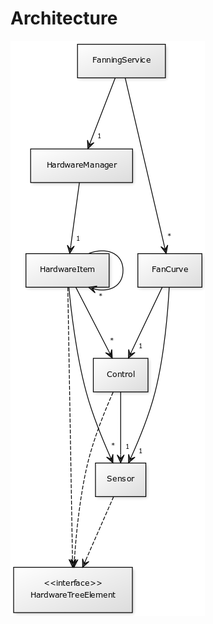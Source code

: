 # Architecture

![uml diagram](uml.png)

<!-- [FanningService]-1>[HardwareManager], [HardwareManager]-1>[HardwareItem], [HardwareItem]-*>[HardwareItem], [HardwareItem]-*>[Sensor], [HardwareItem]-*>[Control], [Control]-1>[Sensor], [FanningService]-*>[FanCurve], [FanCurve]-1>[Sensor], [FanCurve]-1>[Control], [HardwareItem]-.->[<<interface>>;HardwareTreeElement], [Sensor]-.->[<<interface>>;HardwareTreeElement], [Control]-.->[<<interface>>;HardwareTreeElement] -->